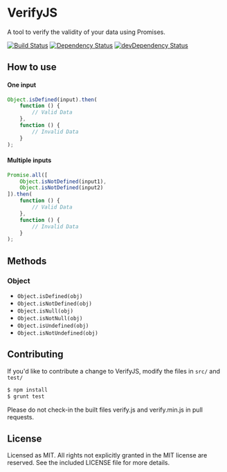 # VerifyJS
A tool to verify the validity of your data using Promises.

[![Build Status](https://travis-ci.org/yconoclast/verifyjs.svg)](https://travis-ci.org/yconoclast/verifyjs)
[![Dependency Status](https://david-dm.org/yconoclast/verifyjs.svg)](https://david-dm.org/yconoclast/verifjs)
[![devDependency Status](https://david-dm.org/yconoclast/verifyjs/dev-status.svg)](https://david-dm.org/yconoclast/erifyjs#info=devDependencies)

## How to use
#### One input
``` js
Object.isDefined(input).then(
    function () {
        // Valid Data
    },
    function () {
        // Invalid Data
    }
);
```

#### Multiple inputs
``` js
Promise.all([
    Object.isNotDefined(input1),
    Object.isNotDefined(input2)
]).then(
    function () {      
        // Valid Data
    },
    function () {
        // Invalid Data
    }
);
```
## Methods
### Object

* `Object.isDefined(obj)`
* `Object.isNotDefined(obj)`
* `Object.isNull(obj)`
* `Object.isNotNull(obj)`
* `Object.isUndefined(obj)`
* `Object.isNotUndefined(obj)`

## Contributing

If you'd like to contribute a change to VerifyJS, modify the files in `src/` and `test/`

``` sh
$ npm install
$ grunt test
```

Please do not check-in the built files verify.js and verify.min.js in pull requests.

## License
Licensed as MIT. All rights not explicitly granted in the MIT license are reserved. See the included LICENSE file for more details.
